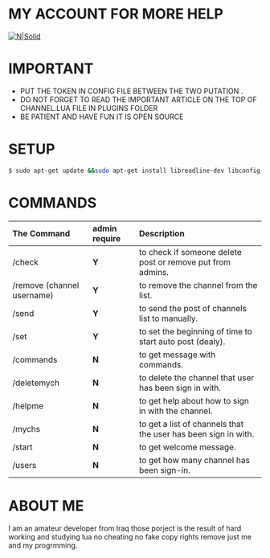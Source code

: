 ﻿
# MY ACCOUNT FOR MORE HELP

[![N|Solid](https://s15.postimg.org/gx4yupoaj/426137179_4641_1027391734227066917.jpg)](https://telegram.me/mico_iq)
# IMPORTANT
* PUT THE TOKEN IN CONFIG FILE BETWEEN THE TWO PUTATION .
* DO NOT FORGET TO READ THE IMPORTANT ARTICLE ON THE TOP OF CHANNEL.LUA FILE IN PLUGINS FOLDER
* BE PATIENT AND HAVE FUN IT IS OPEN SOURCE
# SETUP
```sh
$ sudo apt-get update &&sudo apt-get install libreadline-dev libconfig-dev libssl-dev lua5.2 liblua5.2-dev libevent-dev make autoconf unzip git redis-server g++ libjansson-dev libpython-dev expat libexpat1-dev && git clone https://www.github.com/micodev/channel-list-bot.git && cd channel-list-bot && git clone https://github.com/catwell/lua-multipart-post.git && sudo apt-get install lua-socket && sudo apt-get install lua-sec 
```
# COMMANDS
| The Command                    |admin require               | Description                                                    |
|:-------------------------------|:---------------------------|:---------------------------------------------------------------|
| /check                         | **Y**                      | to check if someone delete post or remove put from admins.     |
| /remove  (channel username)    | **Y**                      | to remove the channel from the list.                           |
| /send                          | **Y**                      | to send the post of channels list to manually.                 |
| /set                           | **Y**                      | to set the beginning of time to start auto post (dealy).       |
| /commands                      | **N**                      | to get message with commands.                                  |
| /deletemych                    | **N**                      | to delete the channel that user has been sign in with.         |
| /helpme                        | **N**                      | to get help about how to sign in with the channel.             |
| /mychs                         | **N**                      | to get a list of channels that the user has been sign in with. |
| /start                         | **N**                      | to get welcome message.                                        |
| /users                         | **N**                      | to get how many channel has been sign-in.                      |

# ABOUT ME
 I am an amateur developer from Iraq those porject is the result of hard working and studying lua no cheating no fake copy rights remove just me and my progrmming.
